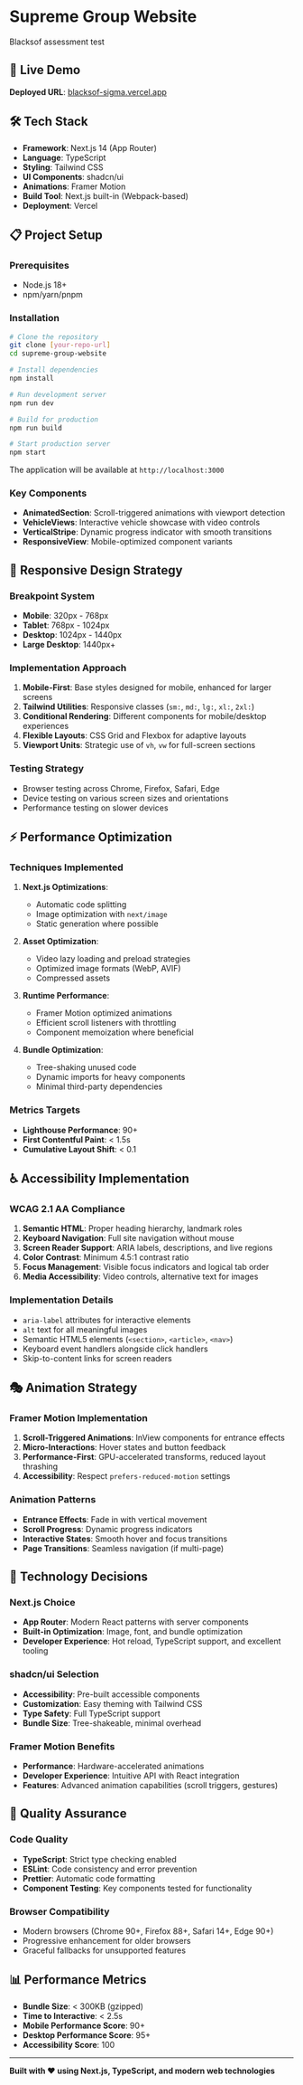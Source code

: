 # Supreme Group Website

Blacksof assessment test

## 🚀 Live Demo

**Deployed URL**: [blacksof-sigma.vercel.app](https://blacksof-sigma.vercel.app)


## 🛠️ Tech Stack

- **Framework**: Next.js 14 (App Router)
- **Language**: TypeScript
- **Styling**: Tailwind CSS
- **UI Components**: shadcn/ui
- **Animations**: Framer Motion
- **Build Tool**: Next.js built-in (Webpack-based)
- **Deployment**: Vercel

## 📋 Project Setup

### Prerequisites
- Node.js 18+ 
- npm/yarn/pnpm

### Installation

```bash
# Clone the repository
git clone [your-repo-url]
cd supreme-group-website

# Install dependencies
npm install

# Run development server
npm run dev

# Build for production
npm run build

# Start production server
npm start
```

The application will be available at `http://localhost:3000`

### Key Components
- **AnimatedSection**: Scroll-triggered animations with viewport detection
- **VehicleViews**: Interactive vehicle showcase with video controls
- **VerticalStripe**: Dynamic progress indicator with smooth transitions
- **ResponsiveView**: Mobile-optimized component variants

## 📱 Responsive Design Strategy

### Breakpoint System
- **Mobile**: 320px - 768px
- **Tablet**: 768px - 1024px
- **Desktop**: 1024px - 1440px
- **Large Desktop**: 1440px+

### Implementation Approach
1. **Mobile-First**: Base styles designed for mobile, enhanced for larger screens
2. **Tailwind Utilities**: Responsive classes (`sm:`, `md:`, `lg:`, `xl:`, `2xl:`)
3. **Conditional Rendering**: Different components for mobile/desktop experiences
4. **Flexible Layouts**: CSS Grid and Flexbox for adaptive layouts
5. **Viewport Units**: Strategic use of `vh`, `vw` for full-screen sections

### Testing Strategy
- Browser testing across Chrome, Firefox, Safari, Edge
- Device testing on various screen sizes and orientations
- Performance testing on slower devices

## ⚡ Performance Optimization

### Techniques Implemented
1. **Next.js Optimizations**:
   - Automatic code splitting
   - Image optimization with `next/image`
   - Static generation where possible

2. **Asset Optimization**:
   - Video lazy loading and preload strategies
   - Optimized image formats (WebP, AVIF)
   - Compressed assets

3. **Runtime Performance**:
   - Framer Motion optimized animations
   - Efficient scroll listeners with throttling
   - Component memoization where beneficial

4. **Bundle Optimization**:
   - Tree-shaking unused code
   - Dynamic imports for heavy components
   - Minimal third-party dependencies

### Metrics Targets
- **Lighthouse Performance**: 90+
- **First Contentful Paint**: < 1.5s
- **Cumulative Layout Shift**: < 0.1

## ♿ Accessibility Implementation

### WCAG 2.1 AA Compliance
1. **Semantic HTML**: Proper heading hierarchy, landmark roles
2. **Keyboard Navigation**: Full site navigation without mouse
3. **Screen Reader Support**: ARIA labels, descriptions, and live regions
4. **Color Contrast**: Minimum 4.5:1 contrast ratio
5. **Focus Management**: Visible focus indicators and logical tab order
6. **Media Accessibility**: Video controls, alternative text for images

### Implementation Details
- `aria-label` attributes for interactive elements
- `alt` text for all meaningful images
- Semantic HTML5 elements (`<section>`, `<article>`, `<nav>`)
- Keyboard event handlers alongside click handlers
- Skip-to-content links for screen readers

## 🎭 Animation Strategy

### Framer Motion Implementation
1. **Scroll-Triggered Animations**: InView components for entrance effects
2. **Micro-Interactions**: Hover states and button feedback
3. **Performance-First**: GPU-accelerated transforms, reduced layout thrashing
4. **Accessibility**: Respect `prefers-reduced-motion` settings

### Animation Patterns
- **Entrance Effects**: Fade in with vertical movement
- **Scroll Progress**: Dynamic progress indicators
- **Interactive States**: Smooth hover and focus transitions
- **Page Transitions**: Seamless navigation (if multi-page)

## 🔧 Technology Decisions

### Next.js Choice
- **App Router**: Modern React patterns with server components
- **Built-in Optimization**: Image, font, and bundle optimization
- **Developer Experience**: Hot reload, TypeScript support, and excellent tooling

### shadcn/ui Selection
- **Accessibility**: Pre-built accessible components
- **Customization**: Easy theming with Tailwind CSS
- **Type Safety**: Full TypeScript support
- **Bundle Size**: Tree-shakeable, minimal overhead

### Framer Motion Benefits
- **Performance**: Hardware-accelerated animations
- **Developer Experience**: Intuitive API with React integration
- **Features**: Advanced animation capabilities (scroll triggers, gestures)

## 🧪 Quality Assurance

### Code Quality
- **TypeScript**: Strict type checking enabled
- **ESLint**: Code consistency and error prevention
- **Prettier**: Automatic code formatting
- **Component Testing**: Key components tested for functionality

### Browser Compatibility
- Modern browsers (Chrome 90+, Firefox 88+, Safari 14+, Edge 90+)
- Progressive enhancement for older browsers
- Graceful fallbacks for unsupported features

## 📊 Performance Metrics

- **Bundle Size**: < 300KB (gzipped)
- **Time to Interactive**: < 2.5s
- **Mobile Performance Score**: 90+
- **Desktop Performance Score**: 95+
- **Accessibility Score**: 100

---

**Built with ❤️ using Next.js, TypeScript, and modern web technologies**